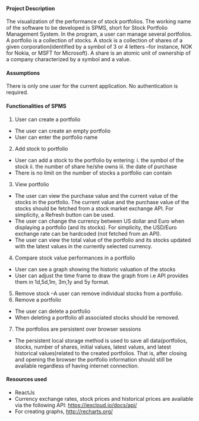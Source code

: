 
#### Project Description
The   visualization of  the  performance  of  stock  portfolios.  The working name of the software to be developed is SPMS, short for Stock Portfolio Management System. In  the  program,  a user  can manage several  portfolios.  A portfolio is  a  collection  of stocks. A stock is a collection of shares of a given corporation(identified by a symbol of 3 or 4 letters –for instance, NOK for Nokia, or MSFT for Microsoft). A share is an atomic unit of ownership of a company characterized by a symbol and a value.

#### Assumptions

There is only one user for the current application. No authentication is required.

#### Functionalities of SPMS

1. User can create a portfolio
 * The user can create an empty portfolio
 * User can enter the portfolio name
2. Add stock to portfolio
 * User can add a stock to the portfolio by entering:
     i.  the symbol of the stock
     ii. the number of share he/she owns
     iii. the date of purchase
 * There is no limit on the number of stocks a portfolio can contain
3. View portfolio
  * The user can view the purchase value and the current value of the stocks in the portfolio. The current value and the purchase value of the stocks should be fetched from a stock market exchange API. For simplicity, a Refresh button can be used.
  * The user can change the currency between US dollar and Euro when displaying a portfolio (and its stocks). For simplicity, the USD/Euro exchange rate can be hardcoded (not fetched from an API).
  * The user can view the total value of the portfolio and its stocks updated with the latest values in the currently selected currency.
4. Compare stock value performances in a portfolio
  * User can see a graph showing the historic valuation of the stocks
  * User can adjust the time frame to draw the graph from i.e API provides them in 1d,5d,1m, 3m,1y and 5y format.
5. Remove stock –A user can remove individual stocks from a portfolio.
6. Remove a portfolio
  * The user can delete a portfolio
  * When deleting a portfolio all associated stocks should be removed.
7. The portfolios are persistent over browser sessions
  * The persistent local storage method is used to save all data(portfolios, stocks, number of shares, initial values, latest values, and latest historical values)related to the created portfolios. That is, after closing and opening the browser the portfolio information should still be available regardless of having internet connection.

#### Resources used

* ReactJs
* Currency exchange rates, stock prices and historical prices are available via the following API: https://iexcloud.io/docs/api/
* For creating graphs, http://recharts.org/
